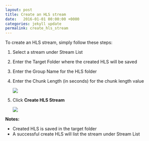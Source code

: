 ```yaml
---
layout: post
title: Create an HLS stream
date:   2016-01-01 00:00:00 +0000
categories: jekyll update
permalink: create_hls_stream
---
```


To create an HLS stream, simply follow these steps:

1. Select a stream under Stream List
   
2. Enter the Target Folder where the created HLS will be saved
   
3. Enter the Group Name for the HLS folder
   
4. Enter the Chunk Length (in seconds) for the chunk length value
   
   ![]({{site.url}}{{site.baseurl}}/assets/image5.jpg)
   
5. Click **Create HLS Stream**
   
   ![]({{site.url}}{{site.baseurl}}/assets/image6.jpg)



**Notes:**

- Created HLS is saved in the target folder
- A successful create HLS will list the stream under Stream List